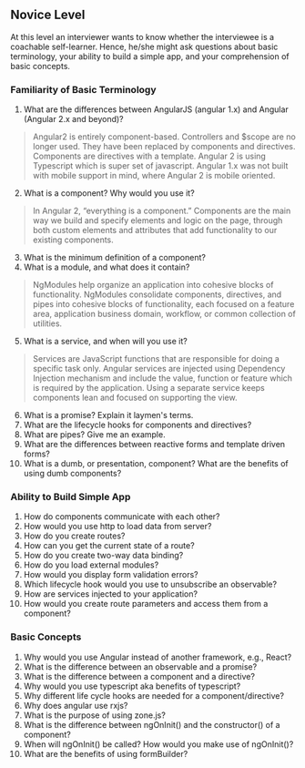 ## Novice Level

At this level an interviewer wants to know whether the interviewee is a coachable self-learner. Hence, he/she might ask questions about basic terminology, your ability to build a simple app, and your comprehension of basic concepts.  


### Familiarity of Basic Terminology
1. What are the differences between AngularJS (angular 1.x) and Angular (Angular 2.x and beyond)?
> Angular2 is entirely component-based. Controllers and $scope are no longer used. They have been replaced by components and directives. Components are directives with a template. Angular 2 is using Typescript which is super set of javascript. Angular 1.x was not built with mobile support in mind, where Angular 2 is mobile oriented.

2. What is a component? Why would you use it? 
> In Angular 2, “everything is a component.” Components are the main way we build and specify elements and logic on the page, through both custom elements and attributes that add functionality to our existing components.

3. What is the minimum definition of a component?
4. What is a module, and what does it contain?
> NgModules help organize an application into cohesive blocks of functionality. NgModules consolidate components, directives, and pipes into cohesive blocks of functionality, each focused on a feature area, application business domain, workflow, or common collection of utilities.
5. What is a service, and when will you use it?
> Services are JavaScript functions that are responsible for doing a specific task only. Angular services are injected using Dependency Injection mechanism and include the value, function or feature which is required by the application. Using a separate service keeps components lean and focused on supporting the view.
6. What is a promise? Explain it laymen's terms.
7. What are the lifecycle hooks for components and directives?
8. What are pipes? Give me an example.
9. What are the differences between reactive forms and template driven forms?
10. What is a dumb, or presentation, component? What are the benefits of using dumb components?



### Ability to Build Simple App
1. How do components communicate with each other?
2. How would you use http to load data from server? 
3. How do you create routes?
4. How can you get the current state of a route?
5. How do you create two-way data binding?
6. How do you load external modules?
7. How would you display form validation errors?
8. Which lifecycle hook would you use to unsubscribe an observable?
9. How are services injected to your application?
10. How would you create route parameters and access them from a component?



### Basic Concepts
1. Why would you use Angular instead of another framework, e.g., React?
2. What is the difference between an observable and a promise?
3. What is the difference between a component and a directive?
4. Why would you use typescript aka benefits of typescript?
5. Why different life cycle hooks are needed for a component/directive?
6. Why does angular use rxjs?
7. What is the purpose of using zone.js?
8. What is the difference between ngOnInit() and the constructor() of a component?
9. When will ngOnInit() be called? How would you make use of ngOnInit()?
10. What are the benefits of using formBuilder?